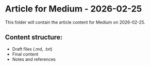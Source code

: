 # Article for Medium - 2026-02-25

This folder will contain the article content for Medium on 2026-02-25.

## Content structure:
- Draft files (.md, .txt)
- Final content
- Notes and references
